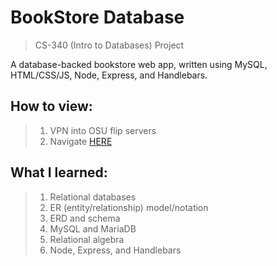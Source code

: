 # BookStore Database
> CS-340 (Intro to Databases) Project  

A database-backed bookstore web app, written using MySQL, HTML/CSS/JS, Node, Express, and Handlebars.

## How to view:
> 1. VPN into OSU flip servers  
> 2. Navigate [HERE](http://flip3.engr.oregonstate.edu:5228/home)

## What I learned:
> 1. Relational databases  
> 2. ER (entity/relationship) model/notation
> 3. ERD and schema  
> 4. MySQL and MariaDB
> 5. Relational algebra
> 6. Node, Express, and Handlebars
